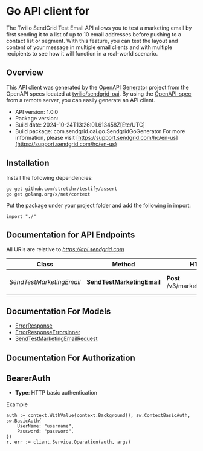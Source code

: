 # Go API client for 

The Twilio SendGrid Test Email API allows you to test a marketing email by first sending it to a list of up to 10 email addresses before pushing to a contact list or segment. With this feature, you can test the layout and content of your message in multiple email clients and with multiple recipients to see how it will function in a real-world scenario.

## Overview
This API client was generated by the [OpenAPI Generator](https://openapi-generator.tech) project from the OpenAPI specs located at [twilio/sendgrid-oai](https://github.com/twilio/sendgrid-oai/tree/main/spec).  By using the [OpenAPI-spec](https://www.openapis.org/) from a remote server, you can easily generate an API client.

- API version: 1.0.0
- Package version: 
- Build date: 2024-10-24T13:26:01.613458Z[Etc/UTC]
- Build package: com.sendgrid.oai.go.SendgridGoGenerator
For more information, please visit [https://support.sendgrid.com/hc/en-us](https://support.sendgrid.com/hc/en-us)

## Installation

Install the following dependencies:

```shell
go get github.com/stretchr/testify/assert
go get golang.org/x/net/context
```

Put the package under your project folder and add the following in import:

```golang
import "./"
```

## Documentation for API Endpoints

All URIs are relative to *https://api.sendgrid.com*

Class | Method | HTTP request | Description
------------ | ------------- | ------------- | -------------
*SendTestMarketingEmail* | [**SendTestMarketingEmail**](docs/SendTestMarketingEmail.md#sendtestmarketingemail) | **Post** /v3/marketing/test/send_email | Send a Test Marketing Email


## Documentation For Models

 - [ErrorResponse](ErrorResponse.md)
 - [ErrorResponseErrorsInner](ErrorResponseErrorsInner.md)
 - [SendTestMarketingEmailRequest](SendTestMarketingEmailRequest.md)


## Documentation For Authorization



## BearerAuth

- **Type**: HTTP basic authentication

Example

```golang
auth := context.WithValue(context.Background(), sw.ContextBasicAuth, sw.BasicAuth{
    UserName: "username",
    Password: "password",
})
r, err := client.Service.Operation(auth, args)
```

